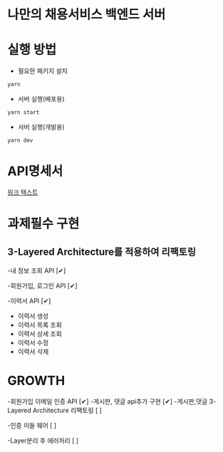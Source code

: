 # 나만의 채용서비스 백엔드 서버

# 실행 방법


- 필요한 패키지 설치
```sh
yarn
```

- 서버 실행(배포용)
```sh
yarn start
```

- 서버 실행(개발용)
```sh
yarn dev
```

# API명세서

[링크 텍스트](https://wistful-manager-71d.notion.site/Node-js-API-10448652942041879678da15eb3ad87b?pvs=4)

# 과제필수 구현

## 3-Layered Architecture를 적용하여 리팩토링

-내 정보 조회 API    [✔︎]

-회원가입, 로그인 API [✔︎]

-이력서 API         [✔︎]

* 이력서 생성
* 이력서 목록 조회
* 이력서 상세 조회
* 이력서 수정
* 이력서 삭제

# GROWTH 

-회원가입 이메일 인증 API [✔︎]
-게시판, 댓글 api추가 구현 [✔︎]
-게시판,댓글 3-Layered Architecture 리팩토링 [ ]
 
  
-인증 미들 웨어       [ ]

-Layer분리 후 에러처리 [ ]
